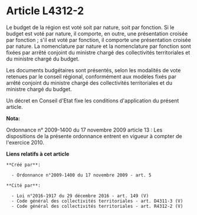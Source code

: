 # Article L4312-2

Le budget de la région est voté soit par nature, soit par fonction. Si le budget est voté par nature, il comporte, en outre,
une présentation croisée par fonction ; s'il est voté par fonction, il comporte une présentation croisée par nature. La
nomenclature par nature et la nomenclature par fonction sont fixées par arrêté conjoint du ministre chargé des collectivités
territoriales et du ministre chargé du budget. 

Les documents budgétaires sont présentés, selon les modalités de vote retenues par le conseil régional, conformément aux
modèles fixés par arrêté conjoint du ministre chargé des collectivités territoriales et du ministre chargé du budget. 

Un décret en Conseil d'Etat fixe les conditions d'application du présent article.

**Nota:**

Ordonnance n° 2009-1400 du 17 novembre 2009 article 13 : Les dispositions de la présente ordonnance entrent en vigueur à
compter de l'exercice 2010.

**Liens relatifs à cet article**

	**Créé par**:

	  - Ordonnance n°2009-1400 du 17 novembre 2009 - art. 5

	**Cité par**:

	  - Loi n°2016-1917 du 29 décembre 2016 - art. 149 (V)
	  - Code général des collectivités territoriales - art. D4311-3 (V)
	  - Code général des collectivités territoriales - art. R4312-2 (V)
